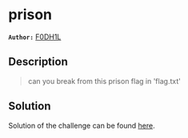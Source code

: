 # prison

**`Author:`** [F0DH1L](https://github.com/fodhil-ben)

## Description

  > can you break from this prison
  > flag in 'flag.txt'

## Solution

Solution of the challenge can be found [here](solution/).


